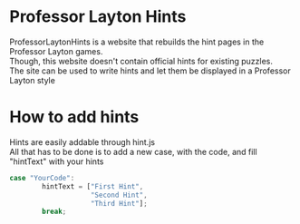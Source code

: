 # Professor Layton Hints
ProfessorLaytonHints is a website that rebuilds the hint pages in the Professor Layton games.  
Though, this website doesn't contain official hints for existing puzzles.  
The site can be used to write hints and let them be displayed in a Professor Layton style

# How to add hints
Hints are easily addable through hint.js  
All that has to be done is to add a new case, with the code, and fill "hintText" with your hints
```javascript
case "YourCode":
        hintText = ["First Hint",
                    "Second Hint",
                    "Third Hint"];
        break;
```
